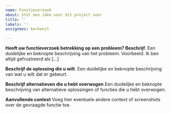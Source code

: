 ```yaml
---
name: Functieverzoek
about: Stel een idee voor dit project voor
title: ''
labels: ''
assignees: kerkenit

---
```


**Heeft uw functieverzoek betrekking op een probleem? Beschrijf.**
Een duidelijke en beknopte beschrijving van het probleem. Voorbeeld. Ik ben altijd gefrustreerd als [...]

**Beschrijf de oplossing die u wilt**.
Een duidelijke en beknopte beschrijving van wat u wilt dat er gebeurt.

**Beschrijf alternatieven die u hebt overwogen**
Een duidelijke en beknopte beschrijving van alternatieve oplossingen of functies die u hebt overwogen.

**Aanvullende context**
Voeg hier eventuele andere context of screenshots over de gevraagde functie toe.

